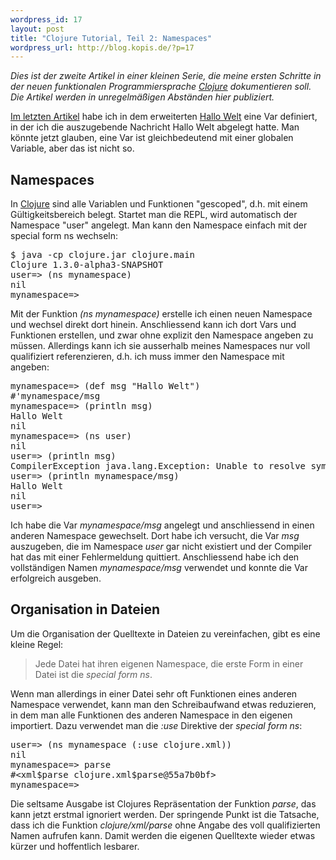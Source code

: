 ```yaml
--- 
wordpress_id: 17
layout: post
title: "Clojure Tutorial, Teil 2: Namespaces"
wordpress_url: http://blog.kopis.de/?p=17
---
```

<em>Dies ist der zweite Artikel in einer kleinen Serie, die meine ersten Schritte in der neuen funktionalen Programmiersprache <a href="http://clojure.org/">Clojure</a> dokumentieren soll. Die Artikel werden in unregelmäßigen Abständen hier publiziert.</em>

<a href="http://carstenringe.net/clojure-tutorial-teil-1">Im letzten Artikel</a> habe ich in dem erweiterten <a href="http://de.wikipedia.org/wiki/Hallo-Welt-Programm">Hallo Welt</a> eine Var definiert, in der ich die auszugebende Nachricht Hallo Welt abgelegt hatte. Man könnte jetzt glauben, eine Var ist gleichbedeutend mit einer globalen Variable, aber das ist nicht so.
<h2>Namespaces</h2>
In <a href="http://clojure.org/">Clojure</a> sind alle Variablen und Funktionen "gescoped", d.h. mit einem Gültigkeitsbereich belegt. Startet man die REPL, wird automatisch der Namespace "user" angelegt. Man kann den Namespace einfach mit der special form ns wechseln:
<div class="CodeRay">
<div class="code">
<pre>$ java -cp clojure.jar clojure.main
Clojure 1.3.0-alpha3-SNAPSHOT
user=&gt; (ns mynamespace)
nil
mynamespace=&gt;</pre>
</div>
</div>
Mit der Funktion <em>(ns mynamespace)</em> erstelle ich einen neuen Namespace und wechsel direkt dort hinein. Anschliessend kann ich dort Vars und Funktionen erstellen, und zwar ohne explizit den Namespace angeben zu müssen. Allerdings kann ich sie ausserhalb meines Namespaces nur voll qualifiziert referenzieren, d.h. ich muss immer den Namespace mit angeben:
<div class="CodeRay">
<div class="code">
<pre>mynamespace=&gt; (def msg "Hallo Welt")
#'mynamespace/msg
mynamespace=&gt; (println msg)
Hallo Welt
nil
mynamespace=&gt; (ns user)
nil
user=&gt; (println msg)
CompilerException java.lang.Exception: Unable to resolve symbol: msg in this context, compiling:(NO_SOURCE_PATH:5)
user=&gt; (println mynamespace/msg)
Hallo Welt
nil
user=&gt;</pre>
</div>
</div>
Ich habe die Var <em>mynamespace/msg</em> angelegt und anschliessend in einen anderen Namespace gewechselt. Dort habe ich versucht, die Var <em>msg</em> auszugeben, die im Namespace <em>user</em> gar nicht existiert und der Compiler hat das mit einer Fehlermeldung quittiert. Anschliessend habe ich den vollständigen Namen <em>mynamespace/msg</em> verwendet und konnte die Var erfolgreich ausgeben.
<h2>Organisation in Dateien</h2>
Um die Organisation der Quelltexte in Dateien zu vereinfachen, gibt es eine kleine Regel:
<blockquote class="posterous_short_quote">Jede Datei hat ihren eigenen Namespace, die erste Form in einer Datei ist die <em>special form ns</em>.</blockquote>
Wenn man allerdings in einer Datei sehr oft Funktionen eines anderen Namespace verwendet, kann man den Schreibaufwand etwas reduzieren, in dem man alle Funktionen des anderen Namespace in den eigenen importiert. Dazu verwendet man die <em>:use</em> Direktive der <em>special form ns</em>:
<div class="CodeRay">
<div class="code">
<pre>user=&gt; (ns mynamespace (:use clojure.xml))
nil
mynamespace=&gt; parse
#&lt;xml$parse clojure.xml$parse@55a7b0bf&gt;
mynamespace=&gt;</pre>
</div>
</div>
Die seltsame Ausgabe ist Clojures Repräsentation der Funktion <em>parse</em>, das kann jetzt erstmal ignoriert werden. Der springende Punkt ist die Tatsache, dass ich die Funktion <em>clojure/xml/parse</em> ohne Angabe des voll qualifizierten Namen aufrufen kann. Damit werden die eigenen Quelltexte wieder etwas kürzer und hoffentlich lesbarer.
